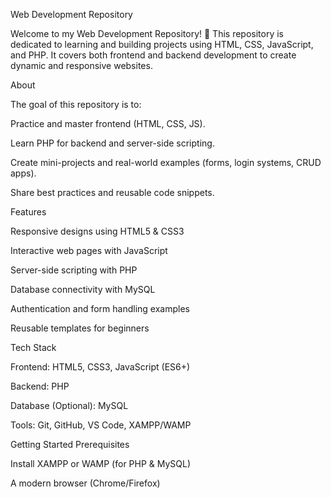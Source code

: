 Web Development Repository

Welcome to my Web Development Repository! 🚀
This repository is dedicated to learning and building projects using HTML, CSS, JavaScript, and PHP. It covers both frontend and backend development to create dynamic and responsive websites.

About

The goal of this repository is to:

Practice and master frontend (HTML, CSS, JS).

Learn PHP for backend and server-side scripting.

Create mini-projects and real-world examples (forms, login systems, CRUD apps).

Share best practices and reusable code snippets.

Features

Responsive designs using HTML5 & CSS3

Interactive web pages with JavaScript

Server-side scripting with PHP

Database connectivity with MySQL

Authentication and form handling examples

Reusable templates for beginners

Tech Stack

Frontend: HTML5, CSS3, JavaScript (ES6+)

Backend: PHP

Database (Optional): MySQL

Tools: Git, GitHub, VS Code, XAMPP/WAMP

Getting Started
Prerequisites

Install XAMPP
 or WAMP (for PHP & MySQL)

A modern browser (Chrome/Firefox)